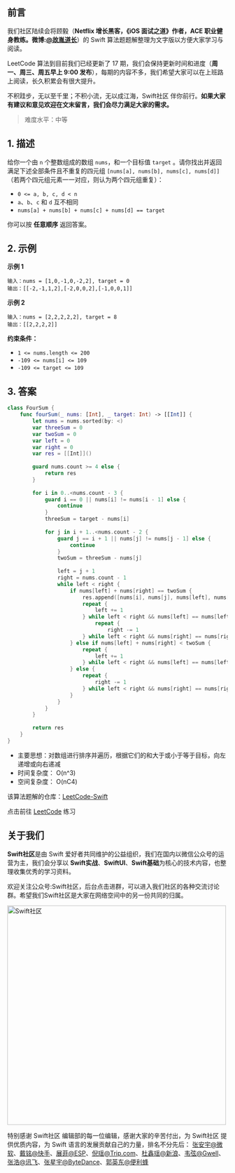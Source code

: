 ## 前言

我们社区陆续会将顾毅（**Netflix 增长黑客，《iOS 面试之道》作者，ACE 职业健身教练。微博:[@故胤道长](https://m.weibo.cn/u/1827884772 "@故胤道长")**）的 Swift 算法题题解整理为文字版以方便大家学习与阅读。

LeetCode 算法到目前我们已经更新了 17 期，我们会保持更新时间和进度（**周一、周三、周五早上 9:00 发布**），每期的内容不多，我们希望大家可以在上班路上阅读，长久积累会有很大提升。

不积跬步，无以至千里；不积小流，无以成江海，Swift社区 伴你前行。**如果大家有建议和意见欢迎在文末留言，我们会尽力满足大家的需求。**

> 难度水平：中等

## 1. 描述

给你一个由 `n` 个整数组成的数组 `nums`，和一个目标值 `target` 。请你找出并返回满足下述全部条件且不重复的四元组 `[nums[a], nums[b], nums[c], nums[d]]`（若两个四元组元素一一对应，则认为两个四元组重复）：

* `0 <= a, b, c, d < n`
* `a`、`b`、`c` 和 `d` 互不相同
* `nums[a] + nums[b] + nums[c] + nums[d] == target`

你可以按 **任意顺序** 返回答案。

## 2. 示例

**示例 1**

```
输入：nums = [1,0,-1,0,-2,2], target = 0
输出：[[-2,-1,1,2],[-2,0,0,2],[-1,0,0,1]]
```

**示例 2**

```
输入：nums = [2,2,2,2,2], target = 8
输出：[[2,2,2,2]]
```

**约束条件：**

  - `1 <= nums.length <= 200`
  - `-109 <= nums[i] <= 109`
  - `-109 <= target <= 109`
  
## 3. 答案

```swift
class FourSum {
    func fourSum(_ nums: [Int], _ target: Int) -> [[Int]] {
        let nums = nums.sorted(by: <)
        var threeSum = 0
        var twoSum = 0
        var left = 0
        var right = 0
        var res = [[Int]]()
        
        guard nums.count >= 4 else {
            return res
        }
        
        for i in 0..<nums.count - 3 {
            guard i == 0 || nums[i] != nums[i - 1] else {
                continue
            }
            threeSum = target - nums[i]
            
            for j in i + 1..<nums.count - 2 {
                guard j == i + 1 || nums[j] != nums[j - 1] else {
                    continue
                }
                twoSum = threeSum - nums[j]
                
                left = j + 1
                right = nums.count - 1
                while left < right {
                    if nums[left] + nums[right] == twoSum {
                        res.append([nums[i], nums[j], nums[left], nums[right]])
                        repeat {
                            left += 1
                        } while left < right && nums[left] == nums[left - 1]
                            repeat {
                                right -= 1
                        } while left < right && nums[right] == nums[right + 1]
                    } else if nums[left] + nums[right] < twoSum {
                        repeat {
                            left += 1
                        } while left < right && nums[left] == nums[left - 1]
                    } else {
                        repeat {
                            right -= 1
                        } while left < right && nums[right] == nums[right + 1]
                    }
                }
            }
        }
                
        return res
    }
}
```

* 主要思想：对数组进行排序并遍历，根据它们的和大于或小于等于目标，向左递增或向右递减
* 时间复杂度： O(n^3)
* 空间复杂度： O(nC4)

该算法题解的仓库：[LeetCode-Swift](https://github.com/soapyigu/LeetCode-Swift "LeetCode-Swift")

点击前往 [LeetCode](https://leetcode.com/problems/4sum "LeetCode") 练习

## 关于我们

**Swift社区**是由 Swift 爱好者共同维护的公益组织，我们在国内以微信公众号的运营为主，我们会分享以 **Swift实战**、**SwiftUl**、**Swift基础**为核心的技术内容，也整理收集优秀的学习资料。

欢迎关注公众号:Swift社区，后台点击进群，可以进入我们社区的各种交流讨论群。希望我们Swift社区是大家在网络空间中的另一份共同的归属。

<img width="500" alt="Swift社区" src="https://user-images.githubusercontent.com/24238160/132703149-34121c6c-fd18-491c-a697-58a0fabf3060.png">

特别感谢 Swift社区 编辑部的每一位编辑，感谢大家的辛苦付出，为 Swift社区 提供优质内容，为 Swift 语言的发展贡献自己的力量，排名不分先后：
[张安宇@微软](https://blog.csdn.net/mobanchengshuang "张安宇")、[戴铭@快手](https://ming1016.github.io "戴铭")、[展菲@ESP](https://github.com/fanbaoying "展菲")、[倪瑶@Trip.com](https://github.com/niyaoyao "倪瑶")、[杜鑫瑶@新浪](https://weibo.com/u/3878455011 "杜鑫瑶")、[韦弦@Gwell](https://www.jianshu.com/u/855d6ea2b3d1 "韦弦")、[张浩@讯飞](https://github.com/zhanghao19920218 "张浩")、[张星宇@ByteDance](https://github.com/bestswifter "张星宇")、[郭英东@便利蜂](https://github.com/EmingK "郭英东")


